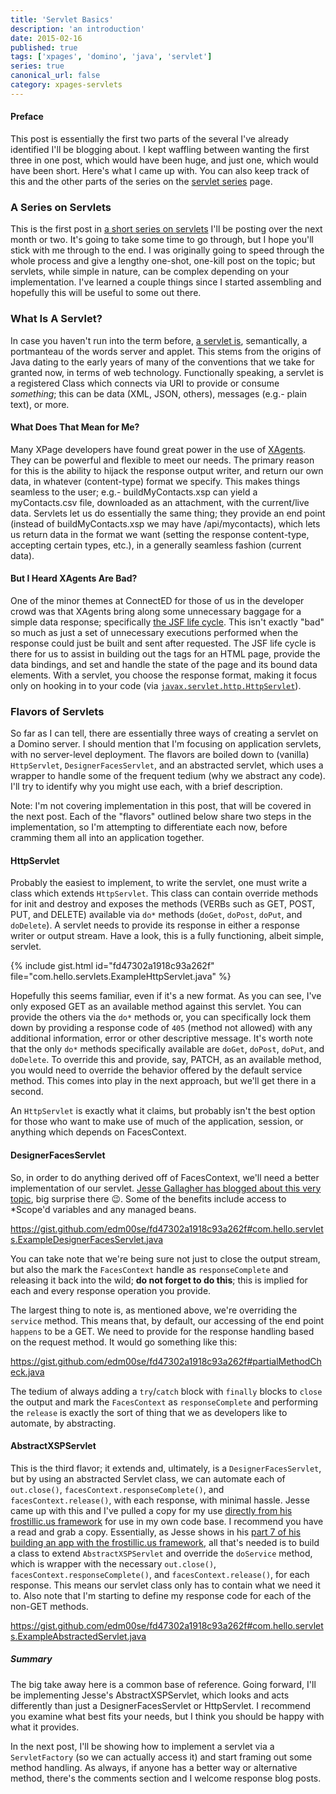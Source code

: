 ```yaml
---
title: 'Servlet Basics'
description: 'an introduction'
date: 2015-02-16
published: true
tags: ['xpages', 'domino', 'java', 'servlet']
series: true
canonical_url: false
category: xpages-servlets
---
```


<!-- {% include series.html %} -->
#### Preface
This post is essentially the first two parts of the several I've already identified I'll be blogging about. I kept waffling between wanting the first three in one post, which would have been huge, and just one, which would have been short. Here's what I came up with. You can also keep track of this and the other parts of the series on the [servlet series](/servlet-series/) page.

### A Series on Servlets
This is the first post in [a short series on servlets](/servlet-series) I'll be posting over the next month or two. It's going to take some time to go through, but I hope you'll stick with me through to the end. I was originally going to speed through the whole process and give a lengthy one-shot, one-kill post on the topic; but servlets, while simple in nature, can be complex depending on your implementation. I've learned a couple things since I started assembling and hopefully this will be useful to some out there.

### What Is A Servlet?
In case you haven't run into the term before, [a servlet is](https://docs.oracle.com/javaee/5/tutorial/doc/bnafe.html), semantically, a portmanteau of the words server and applet. This stems from the origins of Java dating to the early years of many of the conventions that we take for granted now, in terms of web technology. Functionally speaking, a servlet is a registered Class which connects via URI to provide or consume _something_; this can be data (XML, JSON, others), messages (e.g.- plain text), or more.

#### What Does That Mean for Me?
Many XPage developers have found great power in the use of [XAgents](https://www.wissel.net/blog/d6plinks/shwl-7mgfbn). They can be powerful and flexible to meet our needs. The primary reason for this is the ability to hijack the response output writer, and return our own data, in whatever (content-type) format we specify. This makes things seamless to the user; e.g.- buildMyContacts.xsp can yield a myContacts.csv file, downloaded as an attachment, with the current/live data. Servlets let us do essentially the same thing; they provide an end point (instead of buildMyContacts.xsp we may have /api/mycontacts), which lets us return data in the format we want (setting the response content-type, accepting certain types, etc.), in a generally seamless fashion (current data).

#### But I Heard XAgents Are Bad?
One of the minor themes at ConnectED for those of us in the developer crowd was that XAgents bring along some unnecessary baggage for a simple data response; specifically [the JSF life cycle](//docs.oracle.com/javaee/5/tutorial/doc/bnaqq.html). This isn't exactly "bad" so much as just a set of unnecessary executions performed when the response could just be built and sent after requested. The JSF life cycle is there for us to assist in building out the tags for an HTML page, provide the data bindings, and set and handle the state of the page and its bound data elements. With a servlet, you choose the response format, making it focus only on hooking in to your code (via [`javax.servlet.http.HttpServlet`](https://docs.oracle.com/javaee/5/api/javax/servlet/http/HttpServlet.html)).

### Flavors of Servlets
So far as I can tell, there are essentially three ways of creating a servlet on a Domino server. I should mention that I'm focusing on application servlets, with no server-level deployment. The flavors are boiled down to (vanilla) `HttpServlet`, `DesignerFacesServlet`, and an abstracted servlet, which uses a wrapper to handle some of the frequent tedium (why we abstract any code). I'll try to identify why you might use each, with a brief description.

Note: I'm not covering implementation in this post, that will be covered in the next post. Each of the "flavors" outlined below share two steps in the implementation, so I'm attempting to differentiate each now, before cramming them all into an application together.

#### HttpServlet
Probably the easiest to implement, to write the servlet, one must write a class which extends `HttpServlet`. This class can contain override methods for init and destroy and exposes the methods (VERBs such as GET, POST, PUT, and DELETE) available via `do*` methods (`doGet`, `doPost`, `doPut`, and `doDelete`). A servlet needs to provide its response in either a response writer or output stream. Have a look, this is a fully functioning, albeit simple, servlet.

{% include gist.html id="fd47302a1918c93a262f" file="com.hello.servlets.ExampleHttpServlet.java" %}

Hopefully this seems familiar, even if it's a new format. As you can see, I've only exposed GET as an available method against this servlet. You can provide the others via the `do*` methods or, you can specifically lock them down by providing a response code of `405` (method not allowed) with any additional information, error or other descriptive message. It's worth note that the only `do*` methods specifically available are `doGet`, `doPost`, `doPut`, and `doDelete`. To override this and provide, say, PATCH, as an available method, you would need to override the behavior offered by the default service method. This comes into play in the next approach, but we'll get there in a second.

An `HttpServlet` is exactly what it claims, but probably isn't the best option for those who want to make use of much of the application, session, or anything which depends on FacesContext.

#### DesignerFacesServlet
So, in order to do anything derived off of FacesContext, we'll need a better implementation of our servlet. [Jesse Gallagher has blogged about this very topic](//frostillic.us/blog/posts/159496067A27FD3585257A70005E7BC1), big surprise there 😉. Some of the benefits include access to *Scope'd variables and any managed beans.

https://gist.github.com/edm00se/fd47302a1918c93a262f#com.hello.servlets.ExampleDesignerFacesServlet.java

You can take note that we're being sure not just to close the output stream, but also the mark the `FacesContext` handle as `responseComplete` and releasing it back into the wild; **do not forget to do this**; this is implied for each and every response operation you provide.

The largest thing to note is, as mentioned above, we're overriding the `service` method. This means that, by default, our accessing of the end point `happens` to be a GET. We need to provide for the response handling based on the request method. It would go something like this:

https://gist.github.com/edm00se/fd47302a1918c93a262f#partialMethodCheck.java

The tedium of always adding a `try`/`catch` block with `finally` blocks to `close` the output and mark the `FacesContext` as `responseComplete` and performing the `release` is exactly the sort of thing that we as developers like to automate, by abstracting.

#### AbstractXSPServlet
This is the third flavor; it extends and, ultimately, is a `DesignerFacesServlet`, but by using an abstracted Servlet class, we can automate each of `out.close()`, `facesContext.responseComplete()`, and `facesContext.release()`, with each response, with minimal hassle. Jesse came up with this and I've pulled a copy for my use [directly from his frostillic.us framework](//github.com/jesse-gallagher/XPages-Scaffolding/blob/master/frostillicus.framework.plugin/src/frostillicus/xsp/servlet/AbstractXSPServlet.java) for use in my own code base. I recommend you have a read and grab a copy. Essentially, as Jesse shows in his [part 7 of his building an app with the frostillic.us framework](//frostillic.us/blog/posts/D815DC7ED059395885257D6B00001006), all that's needed is to build a class to extend `AbstractXSPServlet` and override the `doService` method, which is wrapper with the necessary `out.close()`, `facesContext.responseComplete()`, and `facesContext.release()`, for each response. This means our servlet class only has to contain what we need it to. Also note that I'm starting to define my response code for each of the non-GET methods.

https://gist.github.com/edm00se/fd47302a1918c93a262f#com.hello.servlets.ExampleAbstractedServlet.java

##### Summary
The big take away here is a common base of reference. Going forward, I'll be implementing Jesse's AbstractXSPServlet, which looks and acts differently than just a DesignerFacesServlet or HttpServlet. I recommend you examine what best fits your needs, but I think you should be happy with what it provides.

In the next post, I'll be showing how to implement a servlet via a `ServletFactory` (so we can actually access it) and start framing out some method handling. As always, if anyone has a better way or alternative method, there's the comments section and I welcome response blog posts.
